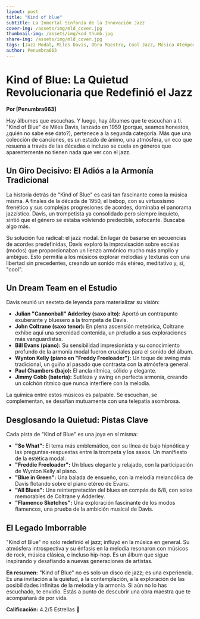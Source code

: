 ```yaml
---
layout: post
title: "Kind of blue"
subtitle: La Inmortal Sinfonía de la Innovación Jazz
cover-img: /assets/img/mld_cover.jpg
thumbnail-img: /assets/img/kod_thumb.jpg
share-img: /assets/img/mld_cover.jpg
tags: [Jazz Modal, Miles Davis, Obra Maestra, Cool Jazz, Música Atemporal]
author: Penumbra663
---
```



# Kind of Blue: La Quietud Revolucionaria que Redefinió el Jazz

**Por [Penumbra663]**

Hay álbumes que escuchas. Y luego, hay álbumes que te escuchan a ti. "Kind of Blue" de Miles Davis, lanzado en 1959 (porque, seamos honestos, ¿quién no sabe ese dato?), pertenece a la segunda categoría. Más que una colección de canciones, es un estado de ánimo, una atmósfera, un eco que resuena a través de las décadas e incluso se cuela en géneros que aparentemente no tienen nada que ver con el jazz.

## Un Giro Decisivo: El Adiós a la Armonía Tradicional

La historia detrás de "Kind of Blue" es casi tan fascinante como la música misma. A finales de la década de 1950, el bebop, con su virtuosismo frenético y sus complejas progresiones de acordes, dominaba el panorama jazzístico. Davis, un trompetista ya consolidado pero siempre inquieto, sintió que el género se estaba volviendo predecible, sofocante. Buscaba algo más.

Su solución fue radical: el jazz modal. En lugar de basarse en secuencias de acordes predefinidas, Davis exploró la improvisación sobre escalas (modos) que proporcionaban un lienzo armónico mucho más amplio y ambiguo. Esto permitía a los músicos explorar melodías y texturas con una libertad sin precedentes, creando un sonido más etéreo, meditativo y, sí, "cool".

## Un Dream Team en el Estudio

Davis reunió un sexteto de leyenda para materializar su visión:

*   **Julian "Cannonball" Adderley (saxo alto):** Aportó un contrapunto exuberante y bluesero a la trompeta de Davis.
*   **John Coltrane (saxo tenor):** En plena ascensión meteórica, Coltrane exhibe aquí una serenidad contenida, un preludio a sus exploraciones más vanguardistas.
*   **Bill Evans (piano):** Su sensibilidad impresionista y su conocimiento profundo de la armonía modal fueron cruciales para el sonido del álbum.
*   **Wynton Kelly (piano en "Freddy Freeloader"):** Un toque de swing más tradicional, un guiño al pasado que contrasta con la atmósfera general.
*   **Paul Chambers (bajo):** El ancla rítmica, sólido y elegante.
*   **Jimmy Cobb (batería):** Sutileza y swing en perfecta armonía, creando un colchón rítmico que nunca interfiere con la melodía.

La química entre estos músicos es palpable. Se escuchan, se complementan, se desafían mutuamente con una telepatía asombrosa.

## Desglosando la Quietud: Pistas Clave

Cada pista de "Kind of Blue" es una joya en sí misma:

*   **"So What":** El tema más emblemático, con su línea de bajo hipnótica y las preguntas-respuestas entre la trompeta y los saxos. Un manifiesto de la estética modal.
*   **"Freddie Freeloader":** Un blues elegante y relajado, con la participación de Wynton Kelly al piano.
*   **"Blue in Green":** Una balada de ensueño, con la melodía melancólica de Davis flotando sobre el piano etéreo de Evans.
*   **"All Blues":** Una reinterpretación del blues en compás de 6/8, con solos memorables de Coltrane y Adderley.
*   **"Flamenco Sketches":** Una exploración fascinante de los modos flamencos, una prueba de la ambición musical de Davis.

## El Legado Imborrable

"Kind of Blue" no solo redefinió el jazz; influyó en la música en general. Su atmósfera introspectiva y su énfasis en la melodía resonaron con músicos de rock, música clásica, e incluso hip-hop. Es un álbum que sigue inspirando y desafiando a nuevas generaciones de artistas.

**En resumen:** "Kind of Blue" no es solo un disco de jazz; es una experiencia. Es una invitación a la quietud, a la contemplación, a la exploración de las posibilidades infinitas de la melodía y la armonía. Si aún no lo has escuchado, te envidio. Estás a punto de descubrir una obra maestra que te acompañará de por vida.

**Calificación:** 4.2/5 Estrellas 🌟
